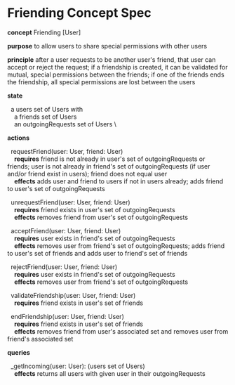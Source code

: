 # Friending Concept Spec

**concept** Friending [User]

**purpose** to allow users to share special permissions with other users

**principle** after a user requests to be another user's friend, that user can accept or reject the request; if a friendship is created, it can be validated for mutual, special permissions between the friends; if one of the friends ends the friendship, all special permissions are lost between the users

**state**

&nbsp; a users set of Users with \
&nbsp;&nbsp;&nbsp; a friends set of Users \
&nbsp;&nbsp;&nbsp; an outgoingRequests set of Users \

**actions**

&nbsp; requestFriend(user: User, friend: User) \
&nbsp;&nbsp;&nbsp; **requires**  friend is not already in user's set of outgoingRequests or friends; user is not already in friend's set of outgoingRequests (if user and/or friend exist in  users); friend does not equal user  \
&nbsp;&nbsp;&nbsp; **effects** adds user and friend to users if not in users already; adds friend to user's set of outgoingRequests

&nbsp; unrequestFriend(user: User, friend: User) \
&nbsp;&nbsp;&nbsp; **requires**  friend exists  in user's set of outgoingRequests  \
&nbsp;&nbsp;&nbsp; **effects** removes friend from user's set of outgoingRequests

&nbsp; acceptFriend(user: User, friend: User) \
&nbsp;&nbsp;&nbsp; **requires** user exists in friend's set of outgoingRequests \
&nbsp;&nbsp;&nbsp; **effects** removes user from friend's set of outgoingRequests; adds friend to user's set of friends and adds user to friend's set of friends

&nbsp; rejectFriend(user: User, friend: User) \
&nbsp;&nbsp;&nbsp; **requires** user exists in friend's set of outgoingRequests \
&nbsp;&nbsp;&nbsp; **effects** removes user from friend's set of outgoingRequests

&nbsp; validateFriendship(user: User, friend: User) \
&nbsp;&nbsp;&nbsp; **requires** friend exists in user's set of friends

&nbsp; endFriendship(user: User, friend: User) \
&nbsp;&nbsp;&nbsp; **requires** friend exists in user's set of friends \
&nbsp;&nbsp;&nbsp; **effects** removes friend from user's associated set and removes user from friend's associated set

**queries**

&nbsp; _getIncoming(user: User): (users set of Users) \
&nbsp;&nbsp;&nbsp; **effects** returns all users with given user in their outgoingRequests
